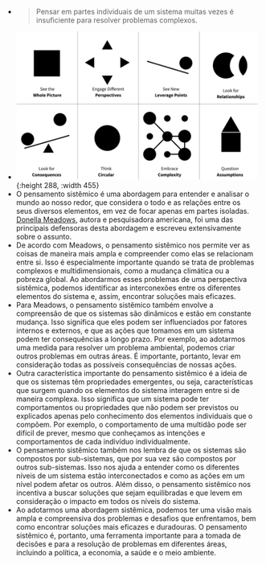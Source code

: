 ---
---

- > Pensar em partes individuais de um sistema muitas vezes é insuficiente para resolver problemas complexos.
- ![pensandoem-svg_1672449329581_0.png](../assets/pensandoem-svg_1672449329581_0_1672449388961_0.png){:height 288, :width 455}
- O pensamento sistêmico é uma abordagem para entender e analisar o mundo ao nosso redor, que considera o todo e as relações entre os seus diversos elementos, em vez de focar apenas em partes isoladas. [Donella Meadows](https://pt.wikipedia.org/wiki/Donella_Meadows), autora e pesquisadora americana, foi uma das principais defensoras desta abordagem e escreveu extensivamente sobre o assunto.
- De acordo com Meadows, o pensamento sistêmico nos permite ver as coisas de maneira mais ampla e compreender como elas se relacionam entre si. Isso é especialmente importante quando se trata de problemas complexos e multidimensionais, como a mudança climática ou a pobreza global. Ao abordarmos esses problemas de uma perspectiva sistêmica, podemos identificar as interconexões entre os diferentes elementos do sistema e, assim, encontrar soluções mais eficazes.
- Para Meadows, o pensamento sistêmico também envolve a compreensão de que os sistemas são dinâmicos e estão em constante mudança. Isso significa que eles podem ser influenciados por fatores internos e externos, e que as ações que tomamos em um sistema podem ter consequências a longo prazo. Por exemplo, ao adotarmos uma medida para resolver um problema ambiental, podemos criar outros problemas em outras áreas. É importante, portanto, levar em consideração todas as possíveis consequências de nossas ações.
- Outra característica importante do pensamento sistêmico é a ideia de que os sistemas têm propriedades emergentes, ou seja, características que surgem quando os elementos do sistema interagem entre si de maneira complexa. Isso significa que um sistema pode ter comportamentos ou propriedades que não podem ser previstos ou explicados apenas pelo conhecimento dos elementos individuais que o compõem. Por exemplo, o comportamento de uma multidão pode ser difícil de prever, mesmo que conheçamos as intenções e comportamentos de cada indivíduo individualmente.
- O pensamento sistêmico também nos lembra de que os sistemas são compostos por sub-sistemas, que por sua vez são compostos por outros sub-sistemas. Isso nos ajuda a entender como os diferentes níveis de um sistema estão interconectados e como as ações em um nível podem afetar os outros. Além disso, o pensamento sistêmico nos incentiva a buscar soluções que sejam equilibradas e que levem em consideração o impacto em todos os níveis do sistema.
- Ao adotarmos uma abordagem sistêmica, podemos ter uma visão mais ampla e compreensiva dos problemas e desafios que enfrentamos, bem como encontrar soluções mais eficazes e duradouras. O pensamento sistêmico é, portanto, uma ferramenta importante para a tomada de decisões e para a resolução de problemas em diferentes áreas, incluindo a política, a economia, a saúde e o meio ambiente.